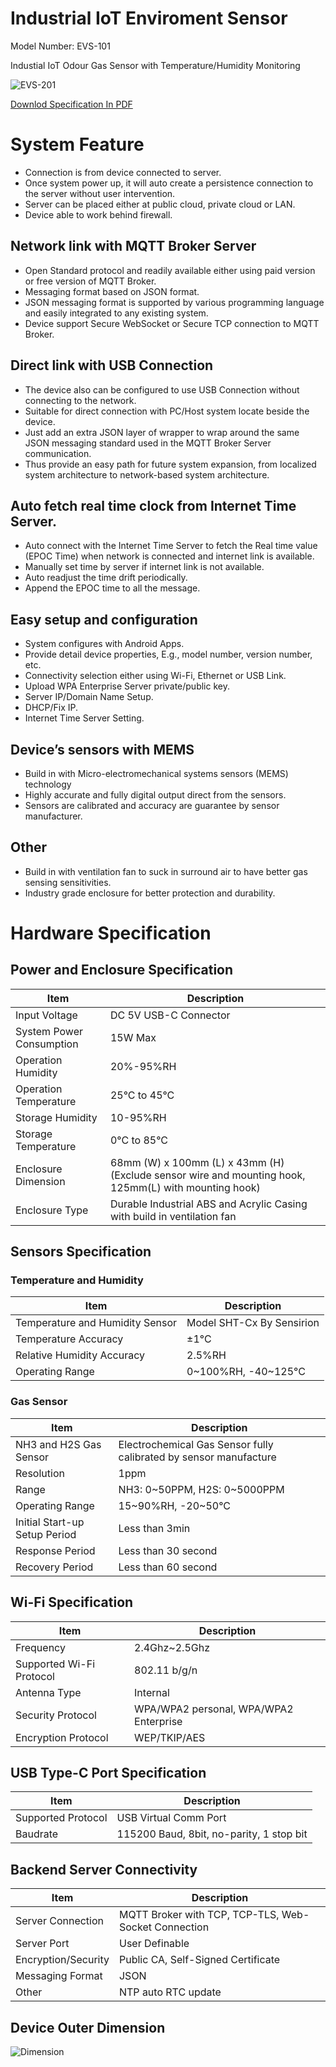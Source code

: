 # Industrial IoT Enviroment Sensor

Model Number: EVS-101

Industial IoT Odour Gas Sensor with Temperature/Humidity Monitoring

![EVS-201](picture/EVS201_device.png)

[Downlod Specification In PDF](pdf/EVS-201%20Product%20Specification%20Rev.1.pdf)

# System Feature

- Connection is from device connected to server.
- Once system power up, it will auto create a persistence connection to the server without user intervention.
- Server can be placed either at public cloud, private cloud or LAN.
- Device able to work behind firewall.


## Network link with MQTT Broker Server

- Open Standard protocol and readily available either using paid version or free version of  MQTT Broker.
- Messaging format based on JSON format.
- JSON messaging format is supported by various programming language and easily integrated to any existing system.
- Device support Secure WebSocket or Secure TCP connection to MQTT Broker.

## Direct link with USB Connection

- The device also can be configured to use USB Connection without connecting to the network.
- Suitable for direct connection with PC/Host system locate beside the device.
- Just add an extra JSON layer of wrapper to wrap around the same JSON messaging standard used in the MQTT Broker Server communication.
- Thus provide an easy path for future system expansion, from localized system architecture to network-based system architecture.

## Auto fetch real time clock from Internet Time Server.

- Auto connect with the Internet Time Server to fetch the Real time value (EPOC Time) when network is connected and internet link is available.
- Manually set time by server if internet link is not available.
- Auto readjust the time drift periodically.
- Append the EPOC time to all the message.

## Easy setup and configuration

- System configures with Android Apps.
- Provide detail device properties, E.g., model number, version number, etc.
- Connectivity selection either using Wi-Fi, Ethernet or USB Link.
- Upload WPA Enterprise Server private/public key.
- Server IP/Domain Name Setup.
- DHCP/Fix IP.
- Internet Time Server Setting.


## Device’s sensors with MEMS

- Build in with Micro-electromechanical systems sensors (MEMS) technology
- Highly accurate and fully digital output direct from the sensors.
- Sensors are calibrated and accuracy are guarantee by sensor manufacturer.

## Other
- Build in with ventilation fan to suck in surround air to have better gas sensing sensitivities.
- Industry grade enclosure for better protection and durability. 


# Hardware Specification
## Power and Enclosure Specification

|Item|Description|
|--|--|
|Input Voltage|DC 5V USB-C Connector  |
|System Power Consumption | 15W Max |
|Operation Humidity|20%-95%RH|
|Operation Temperature|25°C to 45°C|
|Storage Humidity|10-95%RH|
|Storage Temperature|0°C to 85°C|
|Enclosure Dimension |68mm (W) x 100mm (L) x 43mm (H) (Exclude sensor wire and mounting hook, 125mm(L) with mounting hook)|
|Enclosure Type|Durable Industrial ABS and Acrylic Casing with build in ventilation fan|

## Sensors Specification

### Temperature and Humidity

|Item|Description|
|--|--|
|Temperature and Humidity Sensor|Model SHT-Cx By Sensirion|
|Temperature Accuracy|±1°C|
|Relative Humidity Accuracy|2.5%RH|
|Operating Range|0~100%RH, -40~125°C|

### Gas Sensor

|Item|Description|
|--|--|
|NH3 and H2S Gas Sensor|Electrochemical Gas Sensor fully calibrated by sensor manufacture|
|Resolution|1ppm|
|Range|NH3: 0~50PPM, H2S: 0~5000PPM|
|Operating Range|15~90%RH, -20~50°C|
|Initial Start-up Setup Period|Less than 3min|
|Response Period|Less than 30 second|
|Recovery Period|Less than 60 second|

## Wi-Fi Specification

|Item|Description|
|--|--|
|Frequency|	2.4Ghz~2.5Ghz
|Supported Wi-Fi Protocol|	802.11 b/g/n|
|Antenna Type|	Internal|
|Security Protocol|	WPA/WPA2 personal, WPA/WPA2 Enterprise|
|Encryption Protocol|	WEP/TKIP/AES|

## USB Type-C Port Specification

|Item|Description|
|--|--|
|Supported Protocol|USB Virtual Comm Port|
|Baudrate|115200 Baud, 8bit, no-parity, 1 stop bit|


## Backend Server Connectivity

|Item|Description|
|--|--|
|Server Connection|	MQTT Broker with TCP, TCP-TLS, Web-Socket Connection|
|Server Port|User Definable|
|Encryption/Security|Public CA, Self-Signed Certificate|
|Messaging Format|JSON|
|Other|NTP auto RTC update|

## Device Outer Dimension

![Dimension](picture/EVS201_Dimension.png)



